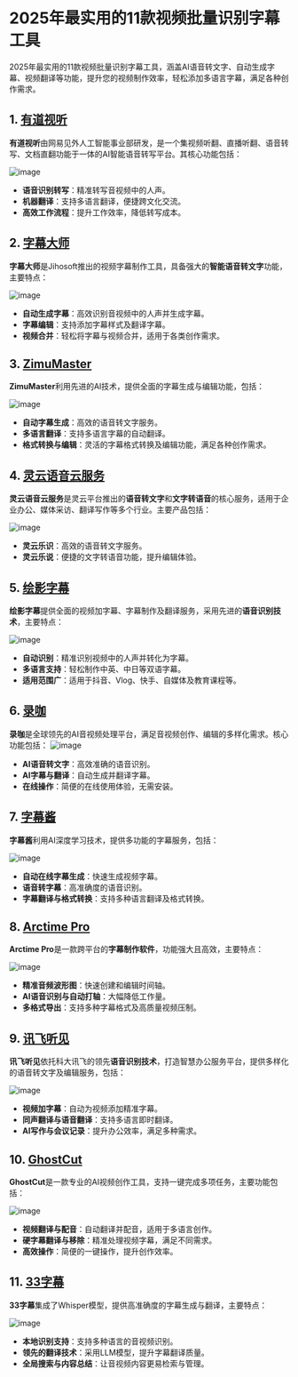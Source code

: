 # 2025年最实用的11款视频批量识别字幕工具

2025年最实用的11款视频批量识别字幕工具，涵盖AI语音转文字、自动生成字幕、视频翻译等功能，提升您的视频制作效率，轻松添加多语言字幕，满足各种创作需求。

## 1. [有道视听](https://sight.youdao.com/)

**有道视听**由网易见外人工智能事业部研发，是一个集视频听翻、直播听翻、语音转写、文档直翻功能于一体的AI智能语音转写平台。其核心功能包括：

![image](https://github.com/user-attachments/assets/de4fff70-f932-49fa-9072-31140725a4f6)

- **语音识别转写**：精准转写音视频中的人声。
- **机器翻译**：支持多语言翻译，便捷跨文化交流。
- **高效工作流程**：提升工作效率，降低转写成本。

## 2. [字幕大师](https://zimudashi.com/)

**字幕大师**是Jihosoft推出的视频字幕制作工具，具备强大的**智能语音转文字**功能，主要特点：

![image](https://github.com/user-attachments/assets/4f16a24d-a446-4a3c-a4bb-90100ff1e160)

- **自动生成字幕**：高效识别音视频中的人声并生成字幕。
- **字幕编辑**：支持添加字幕样式及翻译字幕。
- **视频合并**：轻松将字幕与视频合并，适用于各类创作需求。

## 3. [ZimuMaster](https://www.zimujiang.com/)

**ZimuMaster**利用先进的AI技术，提供全面的字幕生成与编辑功能，包括：

![image](https://github.com/user-attachments/assets/fd452897-7c15-4e85-b03f-0db940b48e06)

- **自动字幕生成**：高效的语音转文字服务。
- **多语言翻译**：支持多语言字幕的自动翻译。
- **格式转换与编辑**：灵活的字幕格式转换及编辑功能，满足各种创作需求。

## 4. [灵云语音云服务](https://speech.aicloud.com/)

**灵云语音云服务**是灵云平台推出的**语音转文字**和**文字转语音**的核心服务，适用于企业办公、媒体采访、翻译写作等多个行业。主要产品包括：

![image](https://github.com/user-attachments/assets/f3793150-e4ba-4638-9c30-b1a2036cc696)

- **灵云乐识**：高效的语音转文字服务。
- **灵云乐说**：便捷的文字转语音功能，提升编辑体验。

## 5. [绘影字幕](https://huiyingzimu.com/)

**绘影字幕**提供全面的视频加字幕、字幕制作及翻译服务，采用先进的**语音识别技术**，主要特点：

![image](https://github.com/user-attachments/assets/25f91ed8-405d-4901-b5d7-842762ef7b2e)

- **自动识别**：精准识别视频中的人声并转化为字幕。
- **多语言支持**：轻松制作中英、中日等双语字幕。
- **适用范围广**：适用于抖音、Vlog、快手、自媒体及教育课程等。

## 6. [录咖](https://reccloud.cn/)

**录咖**是全球领先的AI音视频处理平台，满足音视频创作、编辑的多样化需求。核心功能包括：
![image](https://github.com/user-attachments/assets/58069c28-588a-4e5e-9b49-f37953638238)

- **AI语音转文字**：高效准确的语音识别。
- **AI字幕与翻译**：自动生成并翻译字幕。
- **在线操作**：简便的在线使用体验，无需安装。

## 7. [字幕酱](https://www.zimujiang.com/)

**字幕酱**利用AI深度学习技术，提供多功能的字幕服务，包括：

![image](https://github.com/user-attachments/assets/42600a07-8847-468b-b23d-2be76e9b642a)

- **自动在线字幕生成**：快速生成视频字幕。
- **语音转字幕**：高准确度的语音识别。
- **字幕翻译与格式转换**：支持多种语言翻译及格式转换。

## 8. [Arctime Pro](https://arctime.org/)

**Arctime Pro**是一款跨平台的**字幕制作软件**，功能强大且高效，主要特点：

![image](https://github.com/user-attachments/assets/5d91b898-aa20-4a1c-bbf3-0241121172b6)

- **精准音频波形图**：快速创建和编辑时间轴。
- **AI语音识别与自动打轴**：大幅降低工作量。
- **多格式导出**：支持多种字幕格式及高质量视频压制。

## 9. [讯飞听见](https://www.iflyrec.com/)

**讯飞听见**依托科大讯飞的领先**语音识别技术**，打造智慧办公服务平台，提供多样化的语音转文字及编辑服务，包括：

![image](https://github.com/user-attachments/assets/3dacd2c4-8ea3-46ad-8acd-7623807f4731)

- **视频加字幕**：自动为视频添加精准字幕。
- **同声翻译与语音翻译**：支持多语言即时翻译。
- **AI写作与会议记录**：提升办公效率，满足多种需求。

## 10. [GhostCut](https://jollytoday.com/)

**GhostCut**是一款专业的AI视频创作工具，支持一键完成多项任务，主要功能包括：

![image](https://github.com/user-attachments/assets/6f629af5-5570-4419-8bc4-33e69e9aba2e)

- **视频翻译与配音**：自动翻译并配音，适用于多语言创作。
- **硬字幕翻译与移除**：精准处理视频字幕，满足不同需求。
- **高效操作**：简便的一键操作，提升创作效率。

## 11. [33字幕](https://www.33subs.com/)

**33字幕**集成了Whisper模型，提供高准确度的字幕生成与翻译，主要特点：

![image](https://github.com/user-attachments/assets/4329c5c2-956e-4f88-ad76-938a5a7c1b53)

- **本地识别支持**：支持多种语言的音视频识别。
- **领先的翻译技术**：采用LLM模型，提升字幕翻译质量。
- **全局搜索与内容总结**：让音视频内容更易检索与管理。


